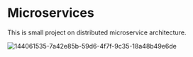# Microservices
This is small project on distributed microservice architecture.



![144061535-7a42e85b-59d6-4f7f-9c35-18a48b49e6de](https://github.com/SerikMeiirbek/microservices/assets/33642388/58cb7ef2-105c-4941-a49d-be3257be1107)
